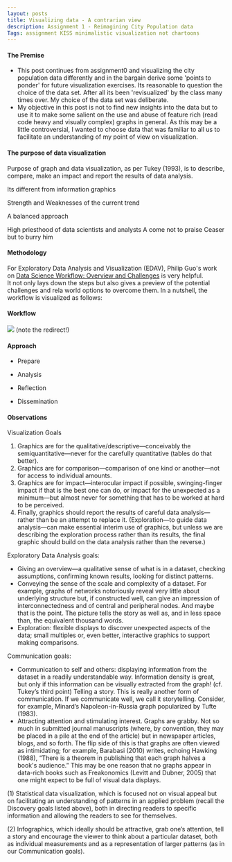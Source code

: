 ```yaml
---
layout: posts
title: Visualizing data - A contrarian view
description: Assignment 1 - Reimagining City Population data
Tags: assignment KISS minimalistic visualization not chartoons
---
```


#### The Premise
* This post continues from assignment0 and visualizing the city population data differently and in the bargain derive some 'points to ponder' for future visualization exercises.  Its reasonable to question the choice of the data set.  After all its been 'revisualized' by the class many times over.  My choice of the data set was deliberate.  
* My objective in this post is not to find new insights into the data but to use it to make some salient on the use and abuse of feature rich (read code heavy and visually complex) graphs in general. 
As this may be a little controversial, I wanted to choose data that was familiar to all us to facilitate an understanding of my point of view on visualization.

#### The purpose of data visualization
Purpose of graph and data visualization, as per Tukey (1993), is to describe, compare, make an impact and report the results of data analysis. 

Its different from information graphics

Strength and Weaknesses of the current trend

A balanced approach

High priesthood of data scientists and analysts
A come not to praise Ceaser but to burry him

#### Methodology
For Exploratory Data Analysis and Visualization (EDAV), Philip Guo's work on [Data Science Workflow: Overview and Challenges](http://cacm.acm.org/blogs/blog-cacm/169199-data-science-workflow-overview-and-challenges/fulltext) is very helpful.  
It not only lays down the steps but also gives a preview of the potential challenges and rela world options to overcome them.  In a nutshell, the workflow is visualized as follows:
#### Workflow
[![](http://cacm.acm.org/system/assets/0001/3678/rp-overview.jpg)](http://cacm.acm.org/blogs/blog-cacm/169199-data-science-workflow-overview-and-challenges/fulltext) 
(note the redirect!)

#### Approach

* Prepare

* Analysis

* Reflection

* Dissemination

#### Observations





Visualization Goals
1. Graphics are for the qualitative/descriptive—conceivably the semiquantitative—never 
for the carefully quantitative (tables do that better). 
2. Graphics are for comparison—comparison of one kind or another—not for access to 
individual amounts. 
3. Graphics are for impact—interocular impact if possible, swinging-finger impact if that 
is the best one can do, or impact for the unexpected as a minimum—but almost never for 
something that has to be worked at hard to be perceived. 
4. Finally, graphics should report the results of careful data analysis—rather than be an 
attempt to replace it. (Exploration—to guide data analysis—can make essential interim 
use of graphics, but unless we are describing the exploration process rather than its 
results, the final graphic should build on the data analysis rather than the reverse.) 

Exploratory Data Analysis goals: 
- Giving an overview—a qualitative sense of what is in a dataset, checking assumptions, 
confirming known results, looking for distinct patterns. 
- Conveying the sense of the scale and complexity of a dataset. For example, graphs of 
networks notoriously reveal very little about underlying structure but, if constructed well, 
can give an impression of interconnectedness and of central and peripheral nodes. And 
maybe that is the point. The picture tells the story as well as, and in less space than, the 
equivalent thousand words. 
- Exploration: flexible displays to discover unexpected aspects of the data; small multiples 
or, even better, interactive graphics to support making comparisons.

Communication goals: 
- Communication to self and others: displaying information from the dataset in a readily 
understandable way. Information density is great, but only if this information can be 
visually extracted from the graph! (cf. Tukey’s third point) 
Telling a story. This is really another form of communication. If we communicate well, 
we call it storytelling. Consider, for example, Minard’s Napoleon-in-Russia graph 
popularized by Tufte (1983). 
- Attracting attention and stimulating interest. Graphs are grabby. Not so much in 
submitted journal manuscripts (where, by convention, they may be placed in a pile at the 
end of the article) but in newspaper articles, blogs, and so forth. The flip side of this is 
that graphs are often viewed as intimidating; for example, Barabasi (2010) writes, 
echoing Hawking (1988), “There is a theorem in publishing that each graph halves a 
book's audience.” This may be one reason that no graphs appear in data-rich books such 
as Freakonomics (Levitt and Dubner, 2005) that one might expect to be full of visual data 
displays. 

(1) Statistical data visualization, which is focused not on visual appeal but on facilitating an 
understanding of patterns in an applied problem (recall the Discovery goals listed above), both in 
directing readers to specific information and allowing the readers to see for themselves. 
 
(2) Infographics, which ideally should be attractive, grab one’s attention, tell a story and 
encourage the viewer to think about a particular dataset, both as individual measurements and as 
a representation of larger patterns (as in our Communication goals). 
